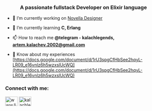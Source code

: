 <h3 align="center">A passionate fullstack Developer on Elixir language</h3>

- 🔭 I’m currently working on [Novella Designer](https://novella-designer.com/)

- 🌱 I’m currently learning **C, Erlang**

- 📫 How to reach me **@telegram - kalachlegends, artem.kalachev.2002@gmail.com**

- 📄 Know about my experiences [https://docs.google.com/document/d/1rU3spgCfHbSee2hqyL-LR09_e16vnlz6h5wzxslUcWQ](https://docs.google.com/document/d/1rU3spgCfHbSee2hqyL-LR09_e16vnlz6h5wzxslUcWQ)

<h3 align="left">Connect with me:</h3>
<p align="left">
<a href="https://linkedin.com/in/kalachlegends" target="blank"><img align="center" src="https://raw.githubusercontent.com/rahuldkjain/github-profile-readme-generator/master/src/images/icons/Social/linked-in-alt.svg" alt="www.linkedin.com/in/kalachlegends" height="30" width="40" /></a>
<a href="https://instagram.com/kalachlegend" target="blank"><img align="center" src="https://raw.githubusercontent.com/rahuldkjain/github-profile-readme-generator/master/src/images/icons/Social/instagram.svg" alt="kalachlegend" height="30" width="40" /></a>
</p>
